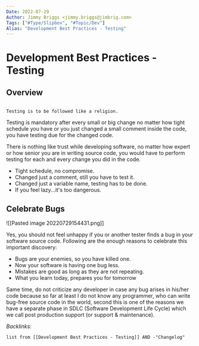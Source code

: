 ```yaml
---
Date: 2022-07-29
Author: Jimmy Briggs <jimmy.briggs@jimbrig.com>
Tags: ["#Type/Slipbox", "#Topic/Dev"]
Alias: "Development Best Practices - Testing"
---
```


# Development Best Practices - Testing

## Overview

```ad-tip

Testing is to be followed like a religion.

```

Testing is mandatory after every small or big change no matter how tight schedule you have or you just changed a small comment inside the code, you have testing due for the changed code.

There is nothing like trust while developing software, no matter how expert or how senior you are in writing source code, you would have to perform testing for each and every change you did in the code.

-   Tight schedule, no compromise.
-   Changed just a comment, still you have to test it.
-   Changed just a variable name, testing has to be done.
-   If you feel lazy...it's too dangerous.

## Celebrate Bugs

![[Pasted image 20220729154431.png]]

Yes, you should not feel unhappy if you or another tester finds a bug in your software source code. Following are the enough reasons to celebrate this important discovery:

-   Bugs are your enemies, so you have killed one.
-   Now your software is having one bug less.
-   Mistakes are good as long as they are not repeating.
-   What you learn today, prepares you for tomorrow

Same time, do not criticize any developer in case any bug arises in his/her code because so far at least I do not know any programmer, who can write bug-free source code in the world, second this is one of the reasons we have a separate phase in SDLC (Software Development Life Cycle) which we call post production support (or support & maintenance).

*Backlinks:*

```dataview
list from [[Development Best Practices - Testing]] AND -"Changelog"
```